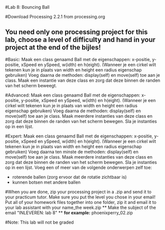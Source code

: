 #Lab 8: Bouncing Ball
 
#Download Processing 2.2.1 from processing.org
## You need only one processing project for this lab, choose a level of difficulty and hand in your project at the end of the bijles!

#Basic:
Maak een class genaamd Ball met de eigenschappen: x-positie, y-positie, xSpeed en ySpeed, w(idth) en h(eight).
(Wanneer je een cirkel wilt tekenen kun je in plaats van width en height een radius eigenschap gebruiken)
Voeg daarna de methoden: display(self) en move(self) toe aan je class.
Maak een instantie van deze class en zorg dat deze binnen de randen van het scherm beweegt.

#Advanced:
Maak een class genaamd Ball met de eigenschappen: x-positie, y-positie, xSpeed en ySpeed, w(idth) en h(eight).
(Wanneer je een cirkel wilt tekenen kun je in plaats van width en height een radius eigenschap gebruiken)
Voeg daarna de methoden: display(self) en move(self) toe aan je class.
Maak meerdere instanties van deze class en zorg dat deze binnen de randen van het scherm bewegen. Sla je instanties op in een lijst.

#Expert:
Maak een class genaamd Ball met de eigenschappen: x-positie, y-positie, xSpeed en ySpeed, w(idth) en h(eight).
(Wanneer je een cirkel wilt tekenen kun je in plaats van width en height een radius eigenschap gebruiken)
Voeg daarna ten minste de methoden: display(self) en move(self) toe aan je class.
Maak meerdere instanties van deze class en zorg dat deze binnen de randen van het scherm bewegen. Sla je instanties op in een lijst.
Voeg een of meer van de volgende onderwerpen zelf toe:
- roterende ballen (zorg ervoor dat de rotatie zichtbaar is)
- kunnen botsen met andere ballen

#When you are done, zip your processing project in  a .zip and send it to your practicum tutor. Make sure you put the level you chose in your email!
Put all of your homework files together into one folder, zip it and email it to your lab assistant with your name_the week.zip 
** Make the subject of the email "INLEVEREN: lab 8" **
**for example:** 
phoenixperry_02.zip

#Note: This lab will not be graded

